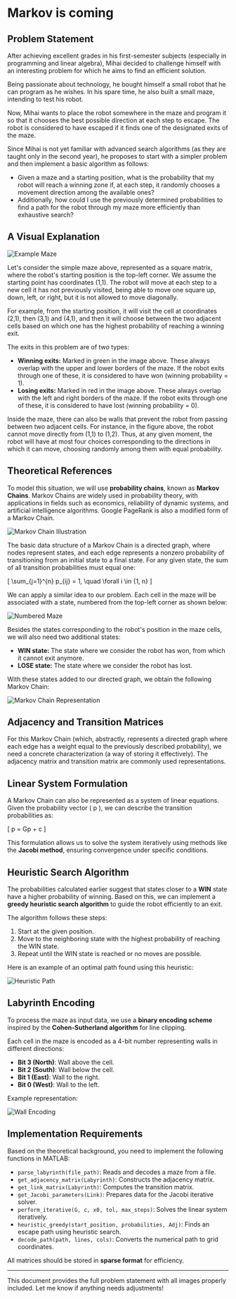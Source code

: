 # Markov is coming

## Problem Statement

After achieving excellent grades in his first-semester subjects (especially in programming and linear algebra), Mihai decided to challenge himself with an interesting problem for which he aims to find an efficient solution.

Being passionate about technology, he bought himself a small robot that he can program as he wishes. In his spare time, he also built a small maze, intending to test his robot.

Now, Mihai wants to place the robot somewhere in the maze and program it so that it chooses the best possible direction at each step to escape. The robot is considered to have escaped if it finds one of the designated exits of the maze.

Since Mihai is not yet familiar with advanced search algorithms (as they are taught only in the second year), he proposes to start with a simpler problem and then implement a basic algorithm as follows:

- Given a maze and a starting position, what is the probability that my robot will reach a winning zone if, at each step, it randomly chooses a movement direction among the available ones?
- Additionally, how could I use the previously determined probabilities to find a path for the robot through my maze more efficiently than exhaustive search?

## A Visual Explanation

![Example Maze](maze_example.png)

Let's consider the simple maze above, represented as a square matrix, where the robot's starting position is the top-left corner. We assume the starting point has coordinates (1,1). The robot will move at each step to a new cell it has not previously visited, being able to move one square up, down, left, or right, but it is not allowed to move diagonally.

For example, from the starting position, it will visit the cell at coordinates (2,1), then (3,1) and (4,1), and then it will choose between the two adjacent cells based on which one has the highest probability of reaching a winning exit.

The exits in this problem are of two types:

- **Winning exits:** Marked in green in the image above. These always overlap with the upper and lower borders of the maze. If the robot exits through one of these, it is considered to have won (winning probability = 1).
- **Losing exits:** Marked in red in the image above. These always overlap with the left and right borders of the maze. If the robot exits through one of these, it is considered to have lost (winning probability = 0).

Inside the maze, there can also be walls that prevent the robot from passing between two adjacent cells. For instance, in the figure above, the robot cannot move directly from (1,1) to (1,2). Thus, at any given moment, the robot will have at most four choices corresponding to the directions in which it can move, choosing randomly among them with equal probability.

## Theoretical References

To model this situation, we will use **probability chains**, known as **Markov Chains**. Markov Chains are widely used in probability theory, with applications in fields such as economics, reliability of dynamic systems, and artificial intelligence algorithms. Google PageRank is also a modified form of a Markov Chain.

![Markov Chain Illustration](markov_chain.png)

The basic data structure of a Markov Chain is a directed graph, where nodes represent states, and each edge represents a nonzero probability of transitioning from an initial state to a final state. For any given state, the sum of all transition probabilities must equal one:

\[ \sum_{j=1}^{n} p_{ij} = 1, \quad \forall i \in \{1, n\} \]

We can apply a similar idea to our problem. Each cell in the maze will be associated with a state, numbered from the top-left corner as shown below:

![Numbered Maze](numbered_maze.png)

Besides the states corresponding to the robot's position in the maze cells, we will also need two additional states:

- **WIN state:** The state where we consider the robot has won, from which it cannot exit anymore.
- **LOSE state:** The state where we consider the robot has lost.

With these states added to our directed graph, we obtain the following Markov Chain:

![Markov Chain Representation](markov_graph.png)

## Adjacency and Transition Matrices

For this Markov Chain (which, abstractly, represents a directed graph where each edge has a weight equal to the previously described probability), we need a concrete characterization (a way of storing it effectively). The adjacency matrix and transition matrix are commonly used representations.

## Linear System Formulation

A Markov Chain can also be represented as a system of linear equations. Given the probability vector \( p \), we can describe the transition probabilities as:

\[ p = Gp + c \]

This formulation allows us to solve the system iteratively using methods like the **Jacobi method**, ensuring convergence under specific conditions.

## Heuristic Search Algorithm

The probabilities calculated earlier suggest that states closer to a **WIN** state have a higher probability of winning. Based on this, we can implement a **greedy heuristic search algorithm** to guide the robot efficiently to an exit.

The algorithm follows these steps:

1. Start at the given position.
2. Move to the neighboring state with the highest probability of reaching the WIN state.
3. Repeat until the WIN state is reached or no moves are possible.

Here is an example of an optimal path found using this heuristic:

![Heuristic Path](heuristic_path.png)

## Labyrinth Encoding

To process the maze as input data, we use a **binary encoding scheme** inspired by the **Cohen-Sutherland algorithm** for line clipping.

Each cell in the maze is encoded as a 4-bit number representing walls in different directions:

- **Bit 3 (North)**: Wall above the cell.
- **Bit 2 (South)**: Wall below the cell.
- **Bit 1 (East)**: Wall to the right.
- **Bit 0 (West)**: Wall to the left.

Example representation:

![Wall Encoding](wall_encoding.png)

## Implementation Requirements

Based on the theoretical background, you need to implement the following functions in MATLAB:

- `parse_labyrinth(file_path)`: Reads and decodes a maze from a file.
- `get_adjacency_matrix(Labyrinth)`: Constructs the adjacency matrix.
- `get_link_matrix(Labyrinth)`: Computes the transition matrix.
- `get_Jacobi_parameters(Link)`: Prepares data for the Jacobi iterative solver.
- `perform_iterative(G, c, x0, tol, max_steps)`: Solves the linear system iteratively.
- `heuristic_greedy(start_position, probabilities, Adj)`: Finds an escape path using heuristic search.
- `decode_path(path, lines, cols)`: Converts the numerical path to grid coordinates.

All matrices should be stored in **sparse format** for efficiency.

---

This document provides the full problem statement with all images properly included. Let me know if anything needs adjustments!

